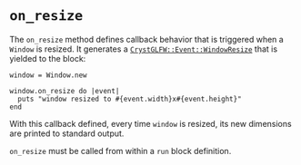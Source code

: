 # `on_resize`

The `on_resize` method defines callback behavior that is triggered when a `Window` is resized. It generates a [`CrystGLFW::Event::WindowResize`](/deep-dive/events/windowresize.md) that is yielded to the block:

```crystal
window = Window.new

window.on_resize do |event|
  puts "window resized to #{event.width}x#{event.height}"
end
```

With this callback defined, every time `window` is resized, its new dimensions are printed to standard output.

`on_resize` must be called from within a `run` block definition.